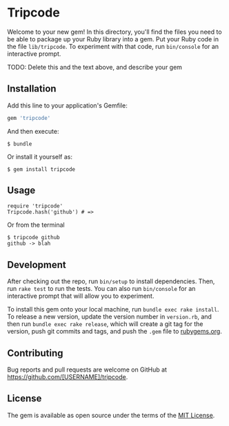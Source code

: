 # Tripcode

Welcome to your new gem! In this directory, you'll find the files you need to be able to package up your Ruby library into a gem. Put your Ruby code in the file `lib/tripcode`. To experiment with that code, run `bin/console` for an interactive prompt.

TODO: Delete this and the text above, and describe your gem

## Installation

Add this line to your application's Gemfile:

```ruby
gem 'tripcode'
```

And then execute:

    $ bundle

Or install it yourself as:

    $ gem install tripcode

## Usage

    require 'tripcode'
    Tripcode.hash('github') # => 

Or from the terminal

    $ tripcode github
    github -> blah

## Development

After checking out the repo, run `bin/setup` to install dependencies. Then, run `rake test` to run the tests. You can also run `bin/console` for an interactive prompt that will allow you to experiment.

To install this gem onto your local machine, run `bundle exec rake install`. To release a new version, update the version number in `version.rb`, and then run `bundle exec rake release`, which will create a git tag for the version, push git commits and tags, and push the `.gem` file to [rubygems.org](https://rubygems.org).

## Contributing

Bug reports and pull requests are welcome on GitHub at https://github.com/[USERNAME]/tripcode.


## License

The gem is available as open source under the terms of the [MIT License](http://opensource.org/licenses/MIT).

